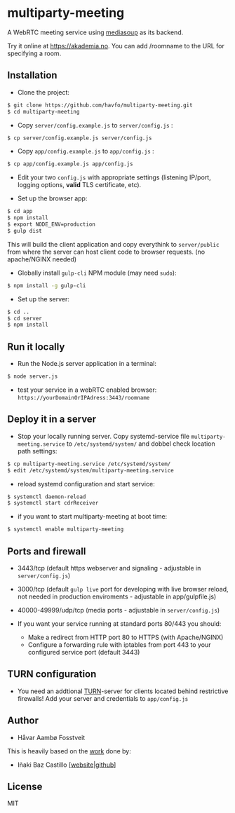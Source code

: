 # multiparty-meeting

A WebRTC meeting service using [mediasoup](https://mediasoup.org) as its backend.

Try it online at https://akademia.no. You can add /roomname to the URL for specifying a room.


## Installation

* Clone the project:

```bash
$ git clone https://github.com/havfo/multiparty-meeting.git
$ cd multiparty-meeting
```

* Copy `server/config.example.js` to `server/config.js` :

```bash
$ cp server/config.example.js server/config.js
```

* Copy `app/config.example.js` to `app/config.js` :

```bash
$ cp app/config.example.js app/config.js
```

* Edit your two `config.js` with appropriate settings (listening IP/port, logging options, **valid** TLS certificate, etc).

* Set up the browser app:

```bash
$ cd app
$ npm install
$ export NODE_ENV=production
$ gulp dist
```
This will build the client application and copy everythink to `server/public` from where the server can host client code to browser requests. (no apache/NGINX needed)

* Globally install `gulp-cli` NPM module (may need `sudo`):

```bash
$ npm install -g gulp-cli
```

* Set up the server:

```bash
$ cd ..
$ cd server
$ npm install
```

## Run it locally

* Run the Node.js server application in a terminal:

```bash
$ node server.js
```
* test your service in a webRTC enabled browser: `https://yourDomainOrIPAdress:3443/roomname`

## Deploy it in a server

* Stop your locally running server. Copy systemd-service file `multiparty-meeting.service` to `/etc/systemd/system/` and dobbel check location path settings:
```bash
$ cp multiparty-meeting.service /etc/systemd/system/
$ edit /etc/systemd/system/multiparty-meeting.service
```

* reload systemd configuration and start service:

```bash
$ systemctl daemon-reload
$ systemctl start cdrReceiver
```

* if you want to start multiparty-meeting at boot time:
```bash
$ systemctl enable multiparty-meeting
```

## Ports and firewall

* 3443/tcp (default https webserver and signaling - adjustable in `server/config.js`)
* 3000/tcp (default `gulp live` port for developing with live browser reload, not needed in production enviroments - adjustable in app/gulpfile.js)
* 40000-49999/udp/tcp (media ports - adjustable in `server/config.js`)

* If you want your service running at standard ports 80/443 you should:
  * Make a redirect from HTTP port 80 to HTTPS (with Apache/NGINX) 
  * Configure a forwarding rule with iptables from port 443 to your configured service port (default 3443)


## TURN configuration

* You need an addtional [TURN](https://github.com/coturn/coturn)-server for clients located behind restrictive firewalls! Add your server and credentials to `app/config.js`

## Author

* Håvar Aambø Fosstveit


This is heavily based on the [work](https://github.com/versatica/mediasoup-demo) done by:
* Iñaki Baz Castillo [[website](https://inakibaz.me)|[github](https://github.com/ibc/)]


## License

MIT

